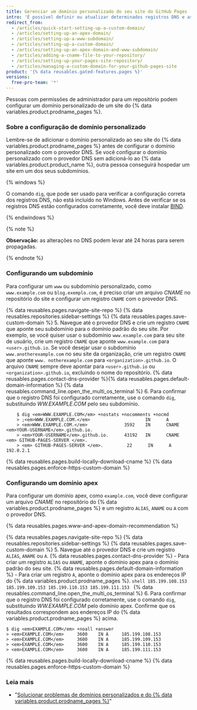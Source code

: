 ```yaml
---
title: Gerenciar um domínio personalizado do seu site do GitHub Pages
intro: 'É possível definir ou atualizar determinados registros DNS e as configurações de repositório para apontar o domínio padrão do seu site do {% data variables.product.prodname_pages %} para um domínio personalizado.'
redirect_from:
  - /articles/quick-start-setting-up-a-custom-domain/
  - /articles/setting-up-an-apex-domain/
  - /articles/setting-up-a-www-subdomain/
  - /articles/setting-up-a-custom-domain/
  - /articles/setting-up-an-apex-domain-and-www-subdomain/
  - /articles/adding-a-cname-file-to-your-repository/
  - /articles/setting-up-your-pages-site-repository/
  - /articles/managing-a-custom-domain-for-your-github-pages-site
product: '{% data reusables.gated-features.pages %}'
versions:
  free-pro-team: '*'
---
```


Pessoas com permissões de administrador para um repositório podem configurar um domínio personalizado de um site do {% data variables.product.prodname_pages %}.

### Sobre a configuração de domínio personalizado

Lembre-se de adicionar o domínio personalizado ao seu site do {% data variables.product.prodname_pages %} antes de configurar o domínio personalizado com o provedor DNS. Se você configurar o domínio personalizado com o provedor DNS sem adicioná-lo ao {% data variables.product.product_name %}, outra pessoa conseguirá hospedar um site em um dos seus subdomínios.

{% windows %}

O comando `dig`, que pode ser usado para verificar a configuração correta dos registros DNS, não está incluído no Windows. Antes de verificar se os registros DNS estão configurados corretamente, você deve instalar [BIND](https://www.isc.org/bind/).

{% endwindows %}

{% note %}

**Observação:** as alterações no DNS podem levar até 24 horas para serem propagadas.

{% endnote %}

### Configurando um subdomínio

Para configurar um `www` ou subdomínio personalizado, como `www.example.com` ou `blog.exemplo.com`, é preciso criar um arquivo _CNAME_ no repositório do site e configurar um registro `CNAME` com o provedor DNS.

{% data reusables.pages.navigate-site-repo %}
{% data reusables.repositories.sidebar-settings %}
{% data reusables.pages.save-custom-domain %}
5. Navegue até o provedor DNS e crie um registro `CNAME` que aponte seu subdomínio para o domínio padrão do seu site. Por exemplo, se você quiser usar o subdomínio `www.example.com` para seu site de usuário, crie um registro `CNAME` que aponte `www.example.com` para `<user>.github.io`. Se você desejar usar o subdomínio `www.anotherexample.com` no seu site da organização, crie um registro `CNAME` que aponte `www. notherexample.com` para `<organization>.github.io`. O arquivo `CNAME` sempre deve apontar para `<user>.github.io` ou `<organization>.github.io`, excluindo o nome do repositório.
{% data reusables.pages.contact-dns-provider %}{% data reusables.pages.default-domain-information %}
{% data reusables.command_line.open_the_multi_os_terminal %}
6. Para confirmar que o registro DNS foi configurado corretamente, use o comando `dig`, substituindo _WW.EXAMPLE.COM_ pelo seu subdomínio.
```shell
    $ dig <em>WWW.EXAMPLE.COM</em> +nostats +nocomments +nocmd
    > ;<em>WWW.EXAMPLE.COM.</em>                     IN      A
    > <em>WWW.EXAMPLE.COM.</em>              3592    IN      CNAME   <em>YOUR-USERNAME</em>.github.io.
    > <em>YOUR-USERNAME</em>.github.io.      43192   IN      CNAME   <em> GITHUB-PAGES-SERVER </em>.
    > <em> GITHUB-PAGES-SERVER </em>.         22      IN      A       192.0.2.1
```
{% data reusables.pages.build-locally-download-cname %}
{% data reusables.pages.enforce-https-custom-domain %}

### Configurando um domínio apex

Para configurar um domínio apex, como `example.com`, você deve configurar um arquivo _CNAME_ no repositório do {% data variables.product.prodname_pages %} e um registro `ALIAS`, `ANAME` ou `A` com o provedor DNS.

{% data reusables.pages.www-and-apex-domain-recommendation %}

{% data reusables.pages.navigate-site-repo %}
{% data reusables.repositories.sidebar-settings %}
{% data reusables.pages.save-custom-domain %}
5. Navegue até o provedor DNS e crie um registro `ALIAS`, `ANAME` ou `A`. {% data reusables.pages.contact-dns-provider %}
    - Para criar um registro `ALIAS` ou `ANAME`, aponte o domínio apex para o domínio padrão do seu site. {% data reusables.pages.default-domain-information %}
    - Para criar um registro `A`, aponte o domínio apex para os endereços IP do {% data variables.product.prodname_pages %}.
      ```shell
      185.199.108.153
      185.199.109.153
      185.199.110.153
      185.199.111.153
      ```
{% data reusables.command_line.open_the_multi_os_terminal %}
6. Para confirmar que o registro DNS foi configurado corretamente, use o comando `dig`, substituindo _WW.EXAMPLE.COM_ pelo domínio apex. Confirme que os resultados correspondem aos endereços IP do {% data variables.product.prodname_pages %} acima.
  ```shell
  $ dig <em>EXAMPLE.COM</em> +noall +answer
  > <em>EXAMPLE.COM</em>     3600    IN A     185.199.108.153
  > <em>EXAMPLE.COM</em>     3600    IN A     185.199.109.153
  > <em>EXAMPLE.COM</em>     3600    IN A     185.199.110.153
  > <em>EXAMPLE.COM</em>     3600    IN A     185.199.111.153
  ```
{% data reusables.pages.build-locally-download-cname %}
{% data reusables.pages.enforce-https-custom-domain %}

### Leia mais

- "[Solucionar problemas de domínios personalizados e do {% data variables.product.prodname_pages %}](/articles/troubleshooting-custom-domains-and-github-pages)"
